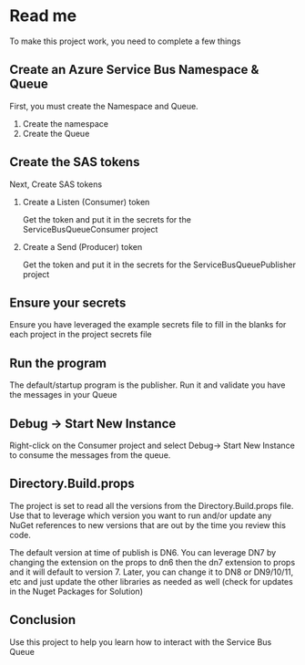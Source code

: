 # Read me

To make this project work, you need to complete a few things

## Create an Azure Service Bus Namespace & Queue

First, you must create the Namespace and Queue.

1. Create the namespace
1. Create the Queue

## Create the SAS tokens

Next, Create SAS tokens

1. Create a Listen (Consumer) token

    Get the token and put it in the secrets for the ServiceBusQueueConsumer project

1. Create a Send (Producer) token

    Get the token and put it in the secrets for the ServiceBusQueuePublisher project

## Ensure your secrets

Ensure you have leveraged the example secrets file to fill in the blanks for each project in the project secrets file

## Run the program

The default/startup program is the publisher.  Run it and validate you have the messages in your Queue

## Debug -> Start New Instance

Right-click on the Consumer project and select Debug-> Start New Instance to consume the messages from the queue.

## Directory.Build.props

The project is set to read all the versions from the Directory.Build.props file.  Use that to leverage which version you want to run and/or update any NuGet references to new versions that are out by the time you review this code.

The default version at time of publish is DN6.  You can leverage DN7 by changing the extension on the props to dn6 then the dn7 extension to props and it will default to version 7.  Later, you can change it to DN8 or DN9/10/11, etc and just update the other libraries as needed as well (check for updates in the Nuget Packages for Solution)

## Conclusion

Use this project to help you learn how to interact with the Service Bus Queue

